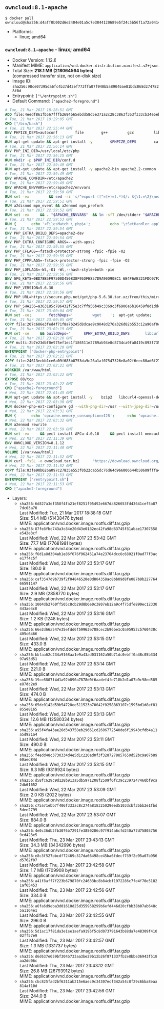 ## `owncloud:8.1-apache`

```console
$ docker pull owncloud@sha256:d4aff0b002d6e2404e01a5c7e3044120689e5f24c5b56f1a72a041403bab1c02
```

-	Platforms:
	-	linux; amd64

### `owncloud:8.1-apache` - linux; amd64

-	Docker Version: 1.12.6
-	Manifest MIME: `application/vnd.docker.distribution.manifest.v2+json`
-	Total Size: **218.1 MB (218064564 bytes)**  
	(compressed transfer size, not on-disk size)
-	Image ID: `sha256:98ce07395da6fc4b37d42ef773ffa07f940b5a89046ae81bdc068d2747828f0d`
-	Entrypoint: `["\/entrypoint.sh"]`
-	Default Command: `["apache2-foreground"]`

```dockerfile
# Tue, 21 Mar 2017 18:28:51 GMT
ADD file:4eedf861fb567fffb2694b65ebdd58d5e371a2c28c3863f363f333cb34e5eb7b in / 
# Tue, 21 Mar 2017 18:29:05 GMT
CMD ["/bin/bash"]
# Tue, 21 Mar 2017 22:55:44 GMT
ENV PHPIZE_DEPS=autoconf 		file 		g++ 		gcc 		libc-dev 		make 		pkg-config 		re2c
# Tue, 21 Mar 2017 22:56:13 GMT
RUN apt-get update && apt-get install -y 		$PHPIZE_DEPS 		ca-certificates 		curl 		libedit2 		libsqlite3-0 		libxml2 		xz-utils 	--no-install-recommends && rm -r /var/lib/apt/lists/*
# Tue, 21 Mar 2017 22:56:14 GMT
ENV PHP_INI_DIR=/usr/local/etc/php
# Tue, 21 Mar 2017 22:56:15 GMT
RUN mkdir -p $PHP_INI_DIR/conf.d
# Tue, 21 Mar 2017 22:59:49 GMT
RUN apt-get update && apt-get install -y apache2-bin apache2.2-common --no-install-recommends && rm -rf /var/lib/apt/lists/*
# Tue, 21 Mar 2017 22:59:49 GMT
ENV APACHE_CONFDIR=/etc/apache2
# Tue, 21 Mar 2017 22:59:49 GMT
ENV APACHE_ENVVARS=/etc/apache2/envvars
# Tue, 21 Mar 2017 22:59:50 GMT
RUN set -ex 		&& sed -ri 's/^export ([^=]+)=(.*)$/: ${\1:=\2}\nexport \1/' "$APACHE_ENVVARS" 		&& . "$APACHE_ENVVARS" 	&& for dir in 		"$APACHE_LOCK_DIR" 		"$APACHE_RUN_DIR" 		"$APACHE_LOG_DIR" 		/var/www/html 	; do 		rm -rvf "$dir" 		&& mkdir -p "$dir" 		&& chown -R "$APACHE_RUN_USER:$APACHE_RUN_GROUP" "$dir"; 	done
# Tue, 21 Mar 2017 22:59:51 GMT
RUN a2dismod mpm_event && a2enmod mpm_prefork
# Tue, 21 Mar 2017 22:59:52 GMT
RUN set -ex 	&& . "$APACHE_ENVVARS" 	&& ln -sfT /dev/stderr "$APACHE_LOG_DIR/error.log" 	&& ln -sfT /dev/stdout "$APACHE_LOG_DIR/access.log" 	&& ln -sfT /dev/stdout "$APACHE_LOG_DIR/other_vhosts_access.log"
# Tue, 21 Mar 2017 22:59:53 GMT
RUN { 		echo '<FilesMatch \.php$>'; 		echo '\tSetHandler application/x-httpd-php'; 		echo '</FilesMatch>'; 		echo; 		echo 'DirectoryIndex disabled'; 		echo 'DirectoryIndex index.php index.html'; 		echo; 		echo '<Directory /var/www/>'; 		echo '\tOptions -Indexes'; 		echo '\tAllowOverride All'; 		echo '</Directory>'; 	} | tee "$APACHE_CONFDIR/conf-available/docker-php.conf" 	&& a2enconf docker-php
# Tue, 21 Mar 2017 22:59:54 GMT
ENV PHP_EXTRA_BUILD_DEPS=apache2-dev
# Tue, 21 Mar 2017 22:59:54 GMT
ENV PHP_EXTRA_CONFIGURE_ARGS=--with-apxs2
# Tue, 21 Mar 2017 22:59:55 GMT
ENV PHP_CFLAGS=-fstack-protector-strong -fpic -fpie -O2
# Tue, 21 Mar 2017 22:59:55 GMT
ENV PHP_CPPFLAGS=-fstack-protector-strong -fpic -fpie -O2
# Tue, 21 Mar 2017 22:59:55 GMT
ENV PHP_LDFLAGS=-Wl,-O1 -Wl,--hash-style=both -pie
# Tue, 21 Mar 2017 22:59:56 GMT
ENV GPG_KEYS=0BD78B5F97500D450838F95DFE857D9A90D90EC1 6E4F6AB321FDC07F2C332E3AC2BF0BC433CFC8B3
# Tue, 21 Mar 2017 22:59:56 GMT
ENV PHP_VERSION=5.6.30
# Tue, 21 Mar 2017 22:59:56 GMT
ENV PHP_URL=https://secure.php.net/get/php-5.6.30.tar.xz/from/this/mirror PHP_ASC_URL=https://secure.php.net/get/php-5.6.30.tar.xz.asc/from/this/mirror
# Tue, 21 Mar 2017 22:59:57 GMT
ENV PHP_SHA256=a363185c786432f75e3c7ff956b49c3369c3f6906a6b10459f8d1ddc22f70805 PHP_MD5=68753955a8964ae49064c6424f81eb3e
# Tue, 21 Mar 2017 23:00:04 GMT
RUN set -xe; 		fetchDeps=' 		wget 	'; 	apt-get update; 	apt-get install -y --no-install-recommends $fetchDeps; 	rm -rf /var/lib/apt/lists/*; 		mkdir -p /usr/src; 	cd /usr/src; 		wget -O php.tar.xz "$PHP_URL"; 		if [ -n "$PHP_SHA256" ]; then 		echo "$PHP_SHA256 *php.tar.xz" | sha256sum -c -; 	fi; 	if [ -n "$PHP_MD5" ]; then 		echo "$PHP_MD5 *php.tar.xz" | md5sum -c -; 	fi; 		if [ -n "$PHP_ASC_URL" ]; then 		wget -O php.tar.xz.asc "$PHP_ASC_URL"; 		export GNUPGHOME="$(mktemp -d)"; 		for key in $GPG_KEYS; do 			gpg --keyserver ha.pool.sks-keyservers.net --recv-keys "$key"; 		done; 		gpg --batch --verify php.tar.xz.asc php.tar.xz; 		rm -r "$GNUPGHOME"; 	fi; 		apt-get purge -y --auto-remove $fetchDeps
# Tue, 21 Mar 2017 23:00:05 GMT
COPY file:207c686e3fed4f71f8a7b245d8dcae9c9048d276a326d82b553c12a90af0c0ca in /usr/local/bin/ 
# Tue, 21 Mar 2017 23:02:19 GMT
RUN set -xe 	&& buildDeps=" 		$PHP_EXTRA_BUILD_DEPS 		libcurl4-openssl-dev 		libedit-dev 		libsqlite3-dev 		libssl-dev 		libxml2-dev 	" 	&& apt-get update && apt-get install -y $buildDeps --no-install-recommends && rm -rf /var/lib/apt/lists/* 		&& export CFLAGS="$PHP_CFLAGS" 		CPPFLAGS="$PHP_CPPFLAGS" 		LDFLAGS="$PHP_LDFLAGS" 	&& docker-php-source extract 	&& cd /usr/src/php 	&& ./configure 		--with-config-file-path="$PHP_INI_DIR" 		--with-config-file-scan-dir="$PHP_INI_DIR/conf.d" 				--disable-cgi 				--enable-ftp 		--enable-mbstring 		--enable-mysqlnd 				--with-curl 		--with-libedit 		--with-openssl 		--with-zlib 				$PHP_EXTRA_CONFIGURE_ARGS 	&& make -j "$(nproc)" 	&& make install 	&& { find /usr/local/bin /usr/local/sbin -type f -executable -exec strip --strip-all '{}' + || true; } 	&& make clean 	&& docker-php-source delete 		&& apt-get purge -y --auto-remove -o APT::AutoRemove::RecommendsImportant=false $buildDeps
# Tue, 21 Mar 2017 23:02:20 GMT
COPY multi:2b7e23dbf0e975ef1ec1f186511e2789ab94e8c8734ca9fa8419c893f7357d6c in /usr/local/bin/ 
# Tue, 21 Mar 2017 23:02:20 GMT
ENTRYPOINT ["docker-php-entrypoint"]
# Tue, 21 Mar 2017 23:02:21 GMT
COPY file:24613ecbb1ce6a09f683b0753da9c26a1af07547326e8a02f6eec80ad6f2774a in /usr/local/bin/ 
# Tue, 21 Mar 2017 23:02:21 GMT
WORKDIR /var/www/html
# Tue, 21 Mar 2017 23:02:22 GMT
EXPOSE 80/tcp
# Tue, 21 Mar 2017 23:02:22 GMT
CMD ["apache2-foreground"]
# Wed, 22 Mar 2017 22:01:45 GMT
RUN apt-get update && apt-get install -y 	bzip2 	libcurl4-openssl-dev 	libfreetype6-dev 	libicu-dev 	libjpeg-dev 	libldap2-dev 	libmcrypt-dev 	libmemcached-dev 	libpng12-dev 	libpq-dev 	libxml2-dev 	&& rm -rf /var/lib/apt/lists/*
# Wed, 22 Mar 2017 22:03:30 GMT
RUN docker-php-ext-configure gd --with-png-dir=/usr --with-jpeg-dir=/usr 	&& docker-php-ext-configure ldap --with-libdir=lib/x86_64-linux-gnu/ 	&& docker-php-ext-install exif gd intl ldap mbstring mcrypt mysql opcache pdo_mysql pdo_pgsql pgsql zip
# Wed, 22 Mar 2017 22:03:31 GMT
RUN { 		echo 'opcache.memory_consumption=128'; 		echo 'opcache.interned_strings_buffer=8'; 		echo 'opcache.max_accelerated_files=4000'; 		echo 'opcache.revalidate_freq=60'; 		echo 'opcache.fast_shutdown=1'; 		echo 'opcache.enable_cli=1'; 	} > /usr/local/etc/php/conf.d/opcache-recommended.ini
# Wed, 22 Mar 2017 22:03:32 GMT
RUN a2enmod rewrite
# Wed, 22 Mar 2017 22:03:59 GMT
RUN set -ex 	&& pecl install APCu-4.0.10 	&& pecl install memcached-2.2.0 	&& pecl install redis-2.2.8 	&& docker-php-ext-enable apcu memcached redis
# Wed, 22 Mar 2017 22:11:39 GMT
ENV OWNCLOUD_VERSION=8.1.12
# Wed, 22 Mar 2017 22:11:40 GMT
VOLUME [/var/www/html]
# Wed, 22 Mar 2017 22:11:52 GMT
RUN curl -fsSL -o owncloud.tar.bz2 		"https://download.owncloud.org/community/owncloud-${OWNCLOUD_VERSION}.tar.bz2" 	&& curl -fsSL -o owncloud.tar.bz2.asc 		"https://download.owncloud.org/community/owncloud-${OWNCLOUD_VERSION}.tar.bz2.asc" 	&& export GNUPGHOME="$(mktemp -d)" 	&& gpg --keyserver ha.pool.sks-keyservers.net --recv-keys E3036906AD9F30807351FAC32D5D5E97F6978A26 	&& gpg --batch --verify owncloud.tar.bz2.asc owncloud.tar.bz2 	&& rm -r "$GNUPGHOME" owncloud.tar.bz2.asc 	&& tar -xjf owncloud.tar.bz2 -C /usr/src/ 	&& rm owncloud.tar.bz2
# Wed, 22 Mar 2017 22:11:52 GMT
COPY file:03fe90b626a097c27835e553f0b22ca55dc76d64d966006644b50609fffa4161 in /entrypoint.sh 
# Wed, 22 Mar 2017 22:11:53 GMT
ENTRYPOINT ["/entrypoint.sh"]
# Wed, 22 Mar 2017 22:11:53 GMT
CMD ["apache2-foreground"]
```

-	Layers:
	-	`sha256:6d827a3ef358f4fa21ef8251f95492e667da826653fd43641cef5a877dc03a70`  
		Last Modified: Tue, 21 Mar 2017 18:38:18 GMT  
		Size: 51.4 MB (51438476 bytes)  
		MIME: application/vnd.docker.image.rootfs.diff.tar.gzip
	-	`sha256:87fe8fbc743a3c84e20d43e0182ec42fa98d63745f81abae17307558e542e3cf`  
		Last Modified: Wed, 22 Mar 2017 23:53:42 GMT  
		Size: 77.7 MB (77681981 bytes)  
		MIME: application/vnd.docker.image.rootfs.diff.tar.gzip
	-	`sha256:f6d1a8d304ab1e86f676f962451a74e23764dcc6c68021f0ad77f3ace17f4c5f`  
		Last Modified: Wed, 22 Mar 2017 23:53:17 GMT  
		Size: 180.0 B  
		MIME: application/vnd.docker.image.rootfs.diff.tar.gzip
	-	`sha256:caf3547d9b739f2f04846520e0d804358ac8bb09d8fe087b9b22776466591147`  
		Last Modified: Wed, 22 Mar 2017 23:53:17 GMT  
		Size: 2.9 MB (2858770 bytes)  
		MIME: application/vnd.docker.image.rootfs.diff.tar.gzip
	-	`sha256:1004db2760ff505c8cb29d8b6e0c3807eb12a9c4f75dfe899ec12330443ae4c0`  
		Last Modified: Wed, 22 Mar 2017 23:53:16 GMT  
		Size: 1.2 KB (1248 bytes)  
		MIME: application/vnd.docker.image.rootfs.diff.tar.gzip
	-	`sha256:66e2d66a547e35efdd6f59963e788cec2b96be1c0a95952c5760430c405c6466`  
		Last Modified: Wed, 22 Mar 2017 23:53:15 GMT  
		Size: 433.0 B  
		MIME: application/vnd.docker.image.rootfs.diff.tar.gzip
	-	`sha256:bbfaa62c234a9168aa1e9a43ad031162a50b71dc0ebff0a48c05b33497a93d51`  
		Last Modified: Wed, 22 Mar 2017 23:53:14 GMT  
		Size: 221.0 B  
		MIME: application/vnd.docker.image.rootfs.diff.tar.gzip
	-	`sha256:19ce8807f4d1a92b890a7878d0f6aadef4fe718b2d1a07b9c98ed585e87dc2e9`  
		Last Modified: Wed, 22 Mar 2017 23:53:13 GMT  
		Size: 474.0 B  
		MIME: application/vnd.docker.image.rootfs.diff.tar.gzip
	-	`sha256:65dc0142d59b54728ee511523b70042f0258863107c1595bd1d8ef81855e8165`  
		Last Modified: Wed, 22 Mar 2017 23:53:13 GMT  
		Size: 12.6 MB (12580334 bytes)  
		MIME: application/vnd.docker.image.rootfs.diff.tar.gzip
	-	`sha256:a95f4fa43ae26d343758eb29661cd2606772540de6f19943cfdb4a11a5d921a4`  
		Last Modified: Wed, 22 Mar 2017 23:53:11 GMT  
		Size: 490.0 B  
		MIME: application/vnd.docker.image.rootfs.diff.tar.gzip
	-	`sha256:f4edd48c3730334d4e5d1c220ad0f3f3287278857650d52bc9a07b8960aed84d`  
		Last Modified: Wed, 22 Mar 2017 23:53:15 GMT  
		Size: 9.3 MB (9319924 bytes)  
		MIME: application/vnd.docker.image.rootfs.diff.tar.gzip
	-	`sha256:d58fc629c9d128b913a5db5971208f2509f6fc39c2397247460bf9ca2db61652`  
		Last Modified: Wed, 22 Mar 2017 23:53:09 GMT  
		Size: 2.0 KB (2022 bytes)  
		MIME: application/vnd.docker.image.rootfs.diff.tar.gzip
	-	`sha256:c75a71ebb7f406f333ac8c274a818325029eed5103dcbf35bb2e1fbd5dee2799`  
		Last Modified: Wed, 22 Mar 2017 23:53:07 GMT  
		Size: 884.0 B  
		MIME: application/vnd.docker.image.rootfs.diff.tar.gzip
	-	`sha256:4e0c36db2fb3076b7291fe3850286c97f914a6cfd240a77d758057569cd423e5`  
		Last Modified: Thu, 23 Mar 2017 23:43:13 GMT  
		Size: 34.3 MB (34342696 bytes)  
		MIME: application/vnd.docker.image.rootfs.diff.tar.gzip
	-	`sha256:e8c3f527bbcdf72469c317da66498ce45ba6fdecf739f2e95a67b956d5762f07`  
		Last Modified: Thu, 23 Mar 2017 23:42:58 GMT  
		Size: 1.7 MB (1709908 bytes)  
		MIME: application/vnd.docker.image.rootfs.diff.tar.gzip
	-	`sha256:a41f8aff7f223b679870fc24633bc8b84cbf1972286c7fe4f70e51821af65453`  
		Last Modified: Thu, 23 Mar 2017 23:42:56 GMT  
		Size: 334.0 B  
		MIME: application/vnd.docker.image.rootfs.diff.tar.gzip
	-	`sha256:a6fa6d9eba3d01610d25d355958299b6efd446d20cfbb38b07ab648c5a1164e1`  
		Last Modified: Thu, 23 Mar 2017 23:42:55 GMT  
		Size: 296.0 B  
		MIME: application/vnd.docker.image.rootfs.diff.tar.gzip
	-	`sha256:5d1ac17f81da3e1ee1aefa9195f5c8d073791643b88da7e48309f41002ff57e9`  
		Last Modified: Thu, 23 Mar 2017 23:42:57 GMT  
		Size: 1.3 MB (1331737 bytes)  
		MIME: application/vnd.docker.image.rootfs.diff.tar.gzip
	-	`sha256:d6d637e659bf304b733aa3be29b12b26f871337fb2e8bbe36943f518aa2dd06c`  
		Last Modified: Thu, 23 Mar 2017 23:43:12 GMT  
		Size: 26.8 MB (26793912 bytes)  
		MIME: application/vnd.docker.image.rootfs.diff.tar.gzip
	-	`sha256:cbc825fad2bf6311ab215e6aec9c34307ecf342a54c8f29c6bba8eaa814af10d`  
		Last Modified: Thu, 23 Mar 2017 23:42:56 GMT  
		Size: 244.0 B  
		MIME: application/vnd.docker.image.rootfs.diff.tar.gzip
